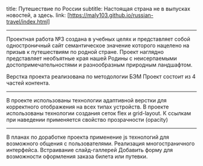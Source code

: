 title: Путешествие по России
subtitle: Настоящая страна не в выпусках новостей, а здесь.
link: [https://maly103.github.io/russian-travel/index.html]
___________________________

Проектная работа №3 создана в учебных целях и представляет собой одностроничный
сайт семантическое значение которого нацелено на призыв к путешествиям по родной стране. Проект наглядно представляет необъятные края нашей Родины с неисерпаемыми достопримечательностями и разнообразным природным ландшафтом.

Верстка проекта реализована по методологии БЭМ
Проект состоит из 4 частей контента.

___________________________

В проекте использованы технологии адаптивной верстки для корректного
отображения на всех типах устройств.
В проекте использованы технологии создания сеток flex и grid-layout.
К ссылкам при наведении применяется свойство прозрачности (opacity)

___________________________

В планах по доработке проекта применение js технологий
для возможного общения с пользователями.
Реализация многостраничного интерфейса.
Встраивание слайд-галлерей
Добавить форму для возможности оформления заказа билета или путевки.

